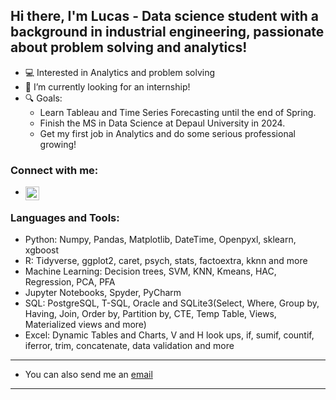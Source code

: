 ## Hi there, I'm Lucas - Data science student with a background in industrial engineering, passionate about problem solving and analytics!

- 💻 Interested in Analytics and problem solving
- 🌱 I’m currently looking for an internship!
- 🔍 Goals:
  - Learn Tableau and Time Series Forecasting until the end of Spring.
  - Finish the MS in Data Science at Depaul University in 2024.
  - Get my first job in Analytics and do some serious professional growing!


### Connect with me:

- [<img align="left" alt="lucasfoep | LinkedIn" width="22px" src="https://cdn.jsdelivr.net/npm/simple-icons@v3/icons/linkedin.svg" />][linkedin]

### Languages and Tools:

- Python: Numpy, Pandas, Matplotlib, DateTime, Openpyxl, sklearn, xgboost
- R: Tidyverse, ggplot2, caret, psych, stats, factoextra, kknn and more
- Machine Learning: Decision trees, SVM, KNN, Kmeans, HAC, Regression, PCA, PFA
- Jupyter Notebooks, Spyder, PyCharm
- SQL: PostgreSQL, T-SQL, Oracle and SQLite3(Select, Where, Group by, Having, Join, Order by, Partition by, CTE, Temp Table, Views, Materialized views and more)
- Excel: Dynamic Tables and Charts, V and H look ups, if, sumif, countif, iferror, trim, concatenate, data validation and more

---

- You can also send me an [email](mailto:lucasfoep@gmail.com)

---

[linkedin]: https://www.linkedin.com/in/lucas-de-oliveira-8a76b058/
